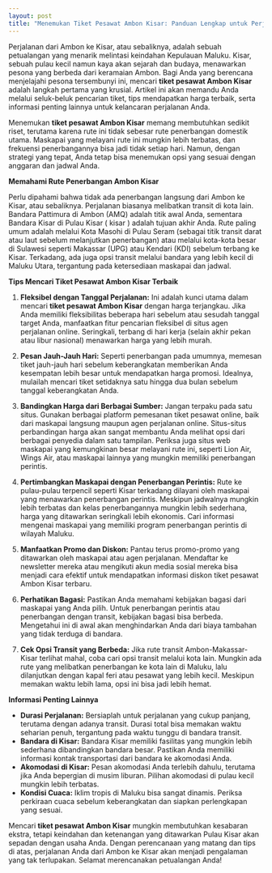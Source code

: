 ```yaml
---
layout: post
title: "Menemukan Tiket Pesawat Ambon Kisar: Panduan Lengkap untuk Perjalanan Anda"
---
```


Perjalanan dari Ambon ke Kisar, atau sebaliknya, adalah sebuah petualangan yang menarik melintasi keindahan Kepulauan Maluku. Kisar, sebuah pulau kecil namun kaya akan sejarah dan budaya, menawarkan pesona yang berbeda dari keramaian Ambon. Bagi Anda yang berencana menjelajahi pesona tersembunyi ini, mencari **tiket pesawat Ambon Kisar** adalah langkah pertama yang krusial. Artikel ini akan memandu Anda melalui seluk-beluk pencarian tiket, tips mendapatkan harga terbaik, serta informasi penting lainnya untuk kelancaran perjalanan Anda.

Menemukan **tiket pesawat Ambon Kisar** memang membutuhkan sedikit riset, terutama karena rute ini tidak sebesar rute penerbangan domestik utama. Maskapai yang melayani rute ini mungkin lebih terbatas, dan frekuensi penerbangannya bisa jadi tidak setiap hari. Namun, dengan strategi yang tepat, Anda tetap bisa menemukan opsi yang sesuai dengan anggaran dan jadwal Anda.

**Memahami Rute Penerbangan Ambon Kisar**

Perlu dipahami bahwa tidak ada penerbangan langsung dari Ambon ke Kisar, atau sebaliknya. Perjalanan biasanya melibatkan transit di kota lain. Bandara Pattimura di Ambon (AMQ) adalah titik awal Anda, sementara Bandara Kisar di Pulau Kisar ( kisar ) adalah tujuan akhir Anda. Rute paling umum adalah melalui Kota Masohi di Pulau Seram (sebagai titik transit darat atau laut sebelum melanjutkan penerbangan) atau melalui kota-kota besar di Sulawesi seperti Makassar (UPG) atau Kendari (KDI) sebelum terbang ke Kisar. Terkadang, ada juga opsi transit melalui bandara yang lebih kecil di Maluku Utara, tergantung pada ketersediaan maskapai dan jadwal.

**Tips Mencari Tiket Pesawat Ambon Kisar Terbaik**

1.  **Fleksibel dengan Tanggal Perjalanan:** Ini adalah kunci utama dalam mencari **tiket pesawat Ambon Kisar** dengan harga terjangkau. Jika Anda memiliki fleksibilitas beberapa hari sebelum atau sesudah tanggal target Anda, manfaatkan fitur pencarian fleksibel di situs agen perjalanan online. Seringkali, terbang di hari kerja (selain akhir pekan atau libur nasional) menawarkan harga yang lebih murah.

2.  **Pesan Jauh-Jauh Hari:** Seperti penerbangan pada umumnya, memesan tiket jauh-jauh hari sebelum keberangkatan memberikan Anda kesempatan lebih besar untuk mendapatkan harga promosi. Idealnya, mulailah mencari tiket setidaknya satu hingga dua bulan sebelum tanggal keberangkatan Anda.

3.  **Bandingkan Harga dari Berbagai Sumber:** Jangan terpaku pada satu situs. Gunakan berbagai platform pemesanan tiket pesawat online, baik dari maskapai langsung maupun agen perjalanan online. Situs-situs perbandingan harga akan sangat membantu Anda melihat opsi dari berbagai penyedia dalam satu tampilan. Periksa juga situs web maskapai yang kemungkinan besar melayani rute ini, seperti Lion Air, Wings Air, atau maskapai lainnya yang mungkin memiliki penerbangan perintis.

4.  **Pertimbangkan Maskapai dengan Penerbangan Perintis:** Rute ke pulau-pulau terpencil seperti Kisar terkadang dilayani oleh maskapai yang menawarkan penerbangan perintis. Meskipun jadwalnya mungkin lebih terbatas dan kelas penerbangannya mungkin lebih sederhana, harga yang ditawarkan seringkali lebih ekonomis. Cari informasi mengenai maskapai yang memiliki program penerbangan perintis di wilayah Maluku.

5.  **Manfaatkan Promo dan Diskon:** Pantau terus promo-promo yang ditawarkan oleh maskapai atau agen perjalanan. Mendaftar ke newsletter mereka atau mengikuti akun media sosial mereka bisa menjadi cara efektif untuk mendapatkan informasi diskon tiket pesawat Ambon Kisar terbaru.

6.  **Perhatikan Bagasi:** Pastikan Anda memahami kebijakan bagasi dari maskapai yang Anda pilih. Untuk penerbangan perintis atau penerbangan dengan transit, kebijakan bagasi bisa berbeda. Mengetahui ini di awal akan menghindarkan Anda dari biaya tambahan yang tidak terduga di bandara.

7.  **Cek Opsi Transit yang Berbeda:** Jika rute transit Ambon-Makassar-Kisar terlihat mahal, coba cari opsi transit melalui kota lain. Mungkin ada rute yang melibatkan penerbangan ke kota lain di Maluku, lalu dilanjutkan dengan kapal feri atau pesawat yang lebih kecil. Meskipun memakan waktu lebih lama, opsi ini bisa jadi lebih hemat.

**Informasi Penting Lainnya**

*   **Durasi Perjalanan:** Bersiaplah untuk perjalanan yang cukup panjang, terutama dengan adanya transit. Durasi total bisa memakan waktu seharian penuh, tergantung pada waktu tunggu di bandara transit.
*   **Bandara di Kisar:** Bandara Kisar memiliki fasilitas yang mungkin lebih sederhana dibandingkan bandara besar. Pastikan Anda memiliki informasi kontak transportasi dari bandara ke akomodasi Anda.
*   **Akomodasi di Kisar:** Pesan akomodasi Anda terlebih dahulu, terutama jika Anda bepergian di musim liburan. Pilihan akomodasi di pulau kecil mungkin lebih terbatas.
*   **Kondisi Cuaca:** Iklim tropis di Maluku bisa sangat dinamis. Periksa perkiraan cuaca sebelum keberangkatan dan siapkan perlengkapan yang sesuai.

Mencari **tiket pesawat Ambon Kisar** mungkin membutuhkan kesabaran ekstra, tetapi keindahan dan ketenangan yang ditawarkan Pulau Kisar akan sepadan dengan usaha Anda. Dengan perencanaan yang matang dan tips di atas, perjalanan Anda dari Ambon ke Kisar akan menjadi pengalaman yang tak terlupakan. Selamat merencanakan petualangan Anda!
